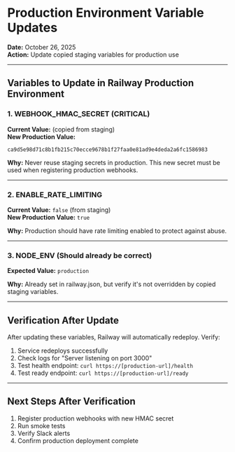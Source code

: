# Production Environment Variable Updates

**Date:** October 26, 2025  
**Action:** Update copied staging variables for production use

---

## Variables to Update in Railway Production Environment

### 1. WEBHOOK_HMAC_SECRET (CRITICAL)

**Current Value:** (copied from staging)  
**New Production Value:**
```
ca9d5e98d71c8b1fb215c70ecce9678b1f27faa0e81ad9e4deda2a6fc1586983
```

**Why:** Never reuse staging secrets in production. This new secret must be used when registering production webhooks.

---

### 2. ENABLE_RATE_LIMITING

**Current Value:** `false` (from staging)  
**New Production Value:** `true`

**Why:** Production should have rate limiting enabled to protect against abuse.

---

### 3. NODE_ENV (Should already be correct)

**Expected Value:** `production`

**Why:** Already set in railway.json, but verify it's not overridden by copied staging variables.

---

## Verification After Update

After updating these variables, Railway will automatically redeploy. Verify:

1. Service redeploys successfully
2. Check logs for "Server listening on port 3000"
3. Test health endpoint: `curl https://[production-url]/health`
4. Test ready endpoint: `curl https://[production-url]/ready`

---

## Next Steps After Verification

1. Register production webhooks with new HMAC secret
2. Run smoke tests
3. Verify Slack alerts
4. Confirm production deployment complete

